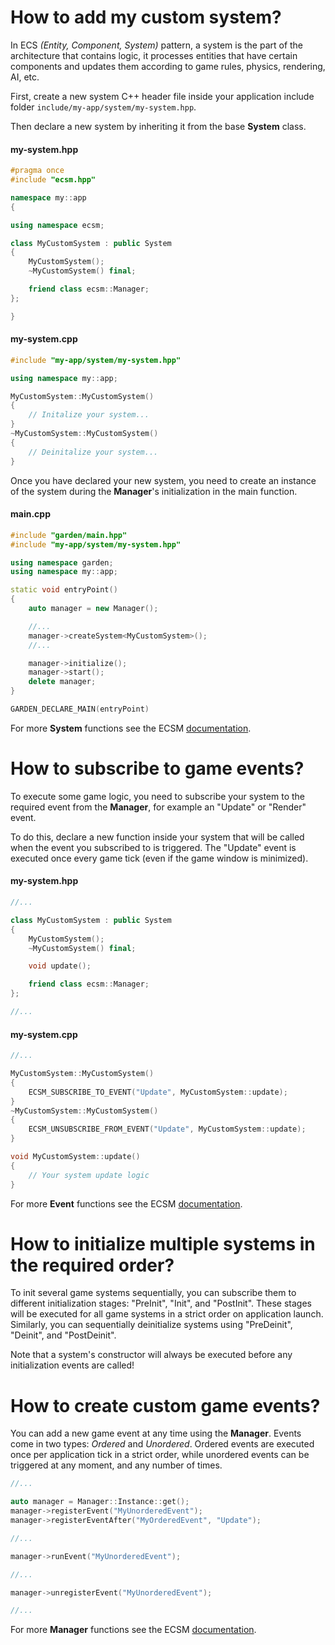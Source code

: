 # How to add my custom system?

In ECS *(Entity, Component, System)* pattern, a system is the part of the 
architecture that contains logic, it processes entities that have certain 
components and updates them according to game rules, physics, rendering, AI, etc.

First, create a new system C++ header file inside your application 
include folder `include/my-app/system/my-system.hpp`.

Then declare a new system by inheriting it from the base **System** class.

#### my-system.hpp

```cpp
#pragma once
#include "ecsm.hpp"

namespace my::app
{

using namespace ecsm;

class MyCustomSystem : public System
{
    MyCustomSystem();
    ~MyCustomSystem() final;

    friend class ecsm::Manager;
};

}
```

#### my-system.cpp

```cpp
#include "my-app/system/my-system.hpp"

using namespace my::app;

MyCustomSystem::MyCustomSystem()
{
    // Initalize your system...
}
~MyCustomSystem::MyCustomSystem()
{
    // Deinitalize your system...
}
```

Once you have declared your new system, you need to create an 
instance of the system during the **Manager**'s initialization in the main function.

#### main.cpp

```cpp
#include "garden/main.hpp"
#include "my-app/system/my-system.hpp"

using namespace garden;
using namespace my::app;

static void entryPoint()
{
    auto manager = new Manager();

    //...
    manager->createSystem<MyCustomSystem>();
    //...

    manager->initialize();
    manager->start();
    delete manager;
}

GARDEN_DECLARE_MAIN(entryPoint)
```

For more **System** functions see the ECSM [documentation](https://cfnptr.github.io/ecsm/classecsm_1_1System.html).



# How to subscribe to game events?

To execute some game logic, you need to subscribe your system to the 
required event from the **Manager**, for example an "Update" or "Render" event.

To do this, declare a new function inside your system that will be called 
when the event you subscribed to is triggered. The "Update" event is executed 
once every game tick (even if the game window is minimized).

#### my-system.hpp

```cpp
//...

class MyCustomSystem : public System
{
    MyCustomSystem();
    ~MyCustomSystem() final;

    void update(); 

    friend class ecsm::Manager;
};

//...
```

#### my-system.cpp

```cpp
//...

MyCustomSystem::MyCustomSystem()
{
    ECSM_SUBSCRIBE_TO_EVENT("Update", MyCustomSystem::update);
}
~MyCustomSystem::MyCustomSystem()
{
    ECSM_UNSUBSCRIBE_FROM_EVENT("Update", MyCustomSystem::update);
}

void MyCustomSystem::update()
{
    // Your system update logic
}
```

For more **Event** functions see the ECSM [documentation](https://cfnptr.github.io/ecsm/classecsm_1_1Manager.html).



# How to initialize multiple systems in the required order?

To init several game systems sequentially, you can subscribe them to different 
initialization stages: "PreInit", "Init", and "PostInit". These stages will be 
executed for all game systems in a strict order on application launch. Similarly, 
you can sequentially deinitialize systems using "PreDeinit", "Deinit", and "PostDeinit".

Note that a system's constructor will always be executed before any initialization events are called!



# How to create custom game events?

You can add a new game event at any time using the **Manager**. Events come in two types: 
*Ordered* and *Unordered*. Ordered events are executed once per application tick in a strict order, 
while unordered events can be triggered at any moment, and any number of times.

```cpp
//...

auto manager = Manager::Instance::get();
manager->registerEvent("MyUnorderedEvent");
manager->registerEventAfter("MyOrderedEvent", "Update");

//...

manager->runEvent("MyUnorderedEvent");

//...

manager->unregisterEvent("MyUnorderedEvent");

//...
```

For more **Manager** functions see the ECSM [documentation](https://cfnptr.github.io/ecsm/classecsm_1_1Manager.html).
